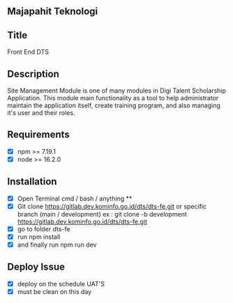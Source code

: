 ## Majapahit Teknologi

## Title
Front End DTS

## Description
Site Management Module is one of many modules in Digi Talent Scholarship Application. This module main functionality as a tool to help administrator maintain the application itself, create training program, and also managing it's user and their roles.

## Requirements
- [x] npm >= 7.19.1
- [x] node >= 16.2.0

## Installation
- [x] Open Terminal cmd / bash / anything **
- [x]  Git clone https://gitlab.dev.kominfo.go.id/dts/dts-fe.git or specific branch (main / development) ex : git clone -b development https://gitlab.dev.kominfo.go.id/dts/dts-fe.git
- [x] go to folder dts-fe
- [x] run npm install
- [x] and finally run npm run dev

## Deploy Issue
- [x] deploy on the schedule UAT'S
- [x] must be clean on this day
